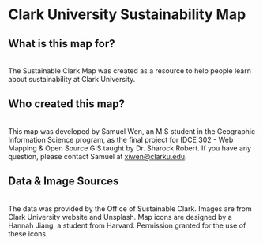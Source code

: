 # Clark University Sustainability Map

<h2>What is this map for?</h2><br>
The Sustainable Clark Map was created as a resource to help people learn about sustainability at Clark University.

<h2>Who created this map?</h2><br>
This map was developed by Samuel Wen, an M.S student in the Geographic Information Science program, as the final project for IDCE 302 - Web Mapping & Open Source GIS taught by Dr. Sharock Robert. If you have any question, please contact Samuel at <a href="mailto:xiwen@clarku.edu">xiwen@clarku.edu</a>.

<h2>Data & Image Sources</h2><br>
The data was provided by the Office of Sustainable Clark. Images are from Clark University website and Unsplash. Map icons are designed by a Hannah Jiang, a student from Harvard.  Permission granted for the use of these icons. 

